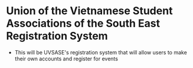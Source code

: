 # Union of the Vietnamese Student Associations of the South East Registration System

- This will be UVSASE's registration system that will allow users to make their own accounts and register for events
